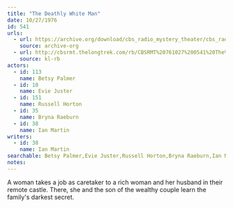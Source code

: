 ```yaml
---
title: "The Deathly White Man"
date: 10/27/1976
id: 541
urls: 
  - url: https://archive.org/download/cbs_radio_mystery_theater/cbs_radio_mystery_theater-0501-0550.zip/cbs_radio_mystery_theater-0501-0550%2Fcbsrmt_0541_the_deathly_white_man.mp3
    source: archive-org
  - url: http://cbsrmt.thelongtrek.com/rb/CBSRMT%20761027%200541%20The%20Deathly%20White%20Man_wbbm_rb.mp3
    source: kl-rb
actors:  
  - id: 113
    name: Betsy Palmer  
  - id: 10
    name: Evie Juster  
  - id: 151
    name: Russell Horton  
  - id: 35
    name: Bryna Raeburn  
  - id: 38
    name: Ian Martin
writers:  
  - id: 38
    name: Ian Martin
searchable: Betsy Palmer,Evie Juster,Russell Horton,Bryna Raeburn,Ian Martin Ian Martin
notes:  
---
```

A woman takes a job as caretaker to a rich woman and her husband in their remote castle. There, she and the son of the wealthy couple learn the family's darkest secret.